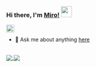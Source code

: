 ### Hi there, I'm [Miro!](http://miroprofile.000webhostapp.com/)  <img src="https://github.com/TheDudeThatCode/TheDudeThatCode/blob/master/Assets/Hi.gif" width="29px">

<a href="https://discord.gg/bhPzjwR">
  <img align="left" alt="Clown Discord" width="21px" src="https://cdn4.iconfinder.com/data/icons/logos-and-brands/512/91_Discord_logo_logos-512.png" />
</a>

<br />

- 💬 Ask me about anything [here](https://github.com/castariva18/castariva18/issues)

<br />

<a href="https://github.com/castariva18/castariva18">
  <img align="center" src="https://github-readme-stats.vercel.app/api/top-langs/?username=castariva18&hide=css&theme=default&line_height=34.5" />
</a>
<a href="https://github.com/castariva18/github-readme-stats">
  <img align="center" src="https://github-readme-stats.vercel.app/api?username=castariva18&show_icons=true&theme=default&line_height=34.5" />
</a>
